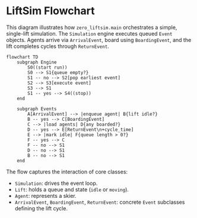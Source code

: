 # LiftSim Flowchart

This diagram illustrates how `zero_liftsim.main` orchestrates a simple, single-lift simulation. The `Simulation` engine executes queued `Event` objects. Agents arrive via `ArrivalEvent`, board using `BoardingEvent`, and the lift completes cycles through `ReturnEvent`.

```mermaid
flowchart TD
    subgraph Engine
        S0((start run))
        S0 --> S1{queue empty?}
        S1 -- no --> S2[pop earliest event]
        S2 --> S3[execute event]
        S3 --> S1
        S1 -- yes --> S4((stop))
    end

    subgraph Events
        A[ArrivalEvent] --> |enqueue agent| B{lift idle?}
        B -- yes --> C[BoardingEvent]
        C --> |load agents| D{any boarded?}
        D -- yes --> E[ReturnEvent\n+cycle_time]
        E --> |mark idle| F{queue length > 0?}
        F -- yes --> C
        F -- no --> S1
        D -- no --> S1
        B -- no --> S1
    end
```

The flow captures the interaction of core classes:
- `Simulation`: drives the event loop.
- `Lift`: holds a queue and state (`idle` or `moving`).
- `Agent`: represents a skier.
- `ArrivalEvent`, `BoardingEvent`, `ReturnEvent`: concrete `Event` subclasses defining the lift cycle.
